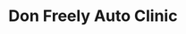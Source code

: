 ---
title: "Don Freely Auto Clinic"
url: /overland-park/don-freely-auto-clinic/
shop: car repair
---